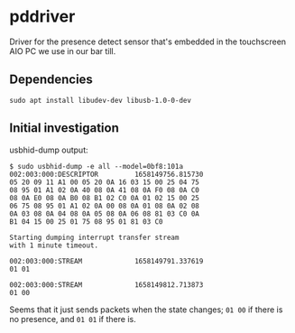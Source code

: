 # pddriver

Driver for the presence detect sensor that's embedded in the touchscreen AIO PC we use in our bar till.

## Dependencies

    sudo apt install libudev-dev libusb-1.0-0-dev

## Initial investigation

usbhid-dump output: 

    $ sudo usbhid-dump -e all --model=0bf8:101a
    002:003:000:DESCRIPTOR         1658149756.815730
    05 20 09 11 A1 00 05 20 0A 16 03 15 00 25 04 75
    08 95 01 A1 02 0A 40 08 0A 41 08 0A F0 08 0A C0
    08 0A E0 08 0A B0 08 B1 02 C0 0A 01 02 15 00 25
    06 75 08 95 01 A1 02 0A 00 08 0A 01 08 0A 02 08
    0A 03 08 0A 04 08 0A 05 08 0A 06 08 81 03 C0 0A
    B1 04 15 00 25 01 75 08 95 01 81 03 C0

    Starting dumping interrupt transfer stream
    with 1 minute timeout.

    002:003:000:STREAM             1658149791.337619
    01 01

    002:003:000:STREAM             1658149812.713873
    01 00

Seems that it just sends packets when the state changes; `01 00` if there is no presence, and `01 01` if there is. 